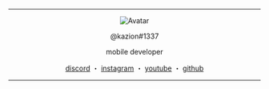 ------
<p align="center">  
  <img src="https://i.imgur.com/mlv0ioJ.gif" alt="Avatar">
</p>
<p align="center">
    @kazion#1337
<p align="center">
mobile developer
<p align="center">
</p>
<p align="center">
<a href="https://discord.com/users/763188423208861706">discord</a>
    ・
    <a href="https://www.instagram.com/kazionluvsyou/">instagram</a>
    ・
    <a href="https://www.youtube.com/channel/UC8qf6C2JgE_QDjVw75rVFpQ">youtube</a>
    ・
    <a href="https://github.com/kazion1337">github</a>
</p>

<p align="center">  

-----

